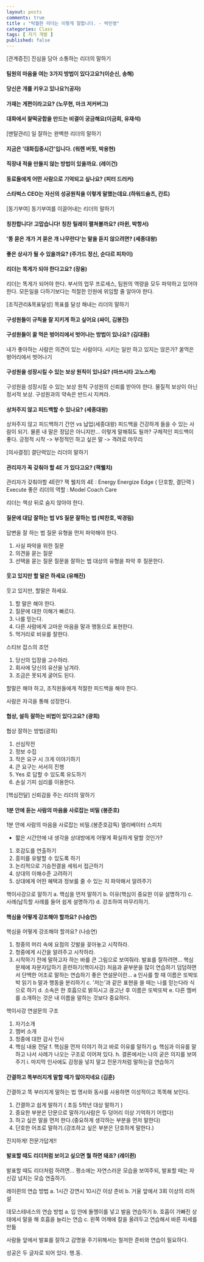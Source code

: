 ```yaml
---
layout: posts
comments: true
title : "탁월한 리더는 이렇게 말합니다. - 박민영"
categories: Class
tags: [ 자기 개발 ]
published: false
---
```



[관계증진] 진심을 담아 소통하는 리더의 말하기

#### 팀원의 마음을 여는 3가지 방법이 있다고요?(이순신, 송해)

#### 당신은 개를 키우고 있나요?(공자)

#### 가재는 게편이라고요? (노무현, 마크 저커버그)

#### 대화에서 찰떡궁합을 만드는 비결이 궁금해요(이금희, 유재석)

[멘탈관리] 일 잘하는 완벽한 리더의 말하기

#### 지금은 '대화집중시간'입니다. (워렌 버핏, 박용현)

#### 직장내 적을 만들지 않는 방법이 있을까요. (레이건)

#### 동료들에게 어떤 사람으로 기억되고 싶나요? (피터 드러커)

#### 스타벅스 CEO는 자신의 성공원칙을 이렇게 말했는데요.(하워드슐츠, 칸트)

[동기부여] 동기부여를 이끌어내는 리더의 말하기

#### 칭찬합니다! 고맙습니다! 칭찬 릴레이 펼쳐볼까요? (마윈, 박항서)

#### '똥 묻은 개가 겨 묻은 개 나무란다'는 말을 듣지 않으려면? (세종대왕)

#### 좋은 상사가 될 수 있을까요? (주가드 정신, 순다르 피차이)

#### 리더는 똑게가 되야 한다고요? (장융)

리더는 똑게가 되어야 한다.
부서의 업무 프로세스, 팀원의 역량을 모두 파악하고 있어야 한다.
모든일을 다하기보다는 적절한 인원에 위임할 줄 알아야 한다.

[조직관리&목표달성] 목표를 달성 해내는 리더의 말하기

#### 구성원들이 규칙을 잘 지키게 하고 싶어요 (싸이, 김봉진)

#### 구성원들이 꿀 먹은 벙어리에서 벗어나는 방법이 있나요? (김대중)

내가 좋아하는 사람은 의견이 있는 사람이다.
시키는 일만 하고 있지는 않은가?
꿀먹은 벙어리에서 벗어나기

#### 구성원을 성장시킬 수 있는 보상 원칙이 있나요? (마쓰시타 고노스케)

구성원을 성장시킬 수 있는 보상 원칙
구성원의 신뢰를 받아야 한다.
물질적 보상이 아닌 정서적 보상.
구성원과의 약속은 반드시 지켜라.

#### 상처주지 않고 피드백할 수 있나요? (세종대왕)

상처주지 않고 피드백하기
간언 vs 납업(세종대왕)
피드백을 건강하게 들을 수 있는 사람이 되기.
물론 내 말은 정답은 아니지만…
이렇게 말해줘도 될까?
구체적인 피드백이 좋다.
긍정적 시작 -> 부정적인 하고 싶은 말 ->  격려로 마무리

[의사결정] 결단력있는 리더의 말하기

#### 관리자가 꼭 갖춰야 할 4E 가 있다고요? (잭웰치)

관리자가 갖춰야할 4E란?
잭 웰치의 4E
 : Energy
   Energize
   Edge ( 단호함, 결단력 )
   Execute
좋은 리더의 역할
 : Model
   Coach
   Care

리더는 책상 뒤로 숨지 않아야 한다.

#### 질문에 대답 잘하는 법 VS 질문 잘하는 법 (박찬호, 박경림)

답변을 잘 하는 법
질문 유형을 먼저 파악해야 한다.

1. 사실 파악을 위한 질문
2. 의견을 묻는 질문
3. 선택을 묻는 질문
질문을 잘하는 법
대상의 유형을 파악 후 질문한다.

#### 웃고 있지만 할 말은 하세요 (유해진)

웃고 있지만, 할말은 하세요.

1. 할 말은 해야 한다.
2. 질문에 대한 이해가 빠르다.
3. 나를 믿는다.
4. 다른 사람에게 고마운 마음을 말과 행동으로 표현한다.
5. 먹거리로 비유를 잘한다.

스티브 잡스의 조언

1. 당신의 입장을 고수하라.
2. 회사에 당신의 유산을 남겨라.
3. 조금은 못되게 굴어도 된다.

할말은 해야 하고, 조직원들에게 적절한 피드백을 해야 한다.

사람은 자극을 통해 성장한다.

#### 협상, 설득 잘하는 비법이 있다고요? (광희)

협상 잘하는 방법(광희)

1. 선심작전
2. 정보 수집
3. 작은 요구 시 크게 이야기하기
4. 큰 요구는 서서히 진행
5. Yes 로 답할 수 있도록 유도하기
6. 손실 기피 심리를 이용한다.

[핵심전달] 신뢰감을 주는 리더의 말하기

#### 1분 안에 듣는 사람의 마음을 사로잡는 비밀 (봉준호)

1분 안에 사람의 마음을 사로잡는 비밀.(봉준호감독)
엘리베이터 스피치

- 짧은 시간안에 내 생각을 상대방에게 어떻게 확실하게 말할 것인가?

1. 호감도를 연출하기
2. 흥미를 유발할 수 있도록 하기
3. 논리적으로 기승전결을 세워서 접근하기
4. 상대의 이해수준 고려하기
5. 상대에게 어떤 혜택과 정보를 줄 수 있는 지 파악해서 알려주기

핵이사강으로 말하기
a. 핵심을 먼저 말하기
b. 이유(핵심이 중요한 이유 설명하기)
c. 사례(납득할 사례를 들어 쉽게 설명하기)
d. 강조하여 마무리하기.

#### 핵심을 어떻게 강조해야 할까요? (나승연)

핵심을 어떻게 강조해야 할까요? (나승연)

1. 청중의 머리 속에 요점의 깃발을 꽂아놓고 시작하라.
2. 청중에게 시간을 알려주고 시작하라.
3. 시작하기 전에 말하고자 하는 바를 큰 그림으로 보여줘라.
발표를 잘하려면...
핵심문제에 자문자답하기 훈련하기(핵이사강)
처음과 끝부분을 많이 연습하기
덤덤하면서 단백한 어조로 말하는 연습하기
좋은 연설문이란...
a 인사를 할 때 이름은 또박또박 읽기
b 말과 행동을 분리하기
c. '저는'과 같은 표현을 쓸 때는 나를 믿는다라 식으로 하기
d. 소속은 한 호흡으로 밝히시고 끊고난 후 이름은 또박또박
e. 다른 멤버를 소개하는 것은 내 이름을 말하는 것보다 중요하다.

핵이사강 연설문의 구조

1. 자기소개
2. 멤버 소개
3. 청중에 대한 감사 인사
4. 핵심 내용 전달
f. 핵심을 먼저 이야기 하고 바로 이유를 말하기
g. 핵심과 이유를 말하고 나서 사례가 나오는 구조로 이어져 있다.
h. 결론에서는 나의 굳은 의지를 보여주기
i. 마지막 인사에도 감정을 넣지 말고 전문가처럼 말하는걸 연습하기

#### 간결하고 똑부러지게 말할 때가 많아지네요 (김훈)

간결하고 똑 부러지게 말하는 법
명사와 동사를 사용하면 이성적이고 똑똑해 보인다.

1. 간결하고 쉽게 말하기 ( 초등 5학년 대상 말하기 )
2. 중요한 부분은 단문으로 말하기(사람은 두 덩어리 이상 기억하기 어렵다)
3. 하고 싶은 말을 먼저 한다.(중요하게 생각하는 부분을 먼저 말한다)
4. 단호한 어조로 말하기.(강조하고 싶은 부분은 단호하게 말한다.)

진지하게! 전문가답게!!

#### 발표할 때도 리더처럼 보이고 싶으면 뭘 하면 돼죠? (레이쥔)

발표할 때도 리더처럼 하려면…
평소에는 자연스러운 모습을 보여주되, 발표할 때는 자신감 넘치는 모습 연출하기.

레이쥔의 연습 방법
a. 1시간 강연시 10시간 이상 준비
b. 거울 앞에서 3회 이상의 리허설

데모스테네스의 연습 방법
a. 입 안에 돌멩이를 넣고 발음 연습하기
b. 호흡이 가빠진 상태에서 말을 해 호흡을 늘리는 연습
c. 왼쪽 어깨에 칼을 올려두고 연습해서 바른 자세를 만듦

사람들 앞에서 발표를 잘하고 감명을 주기위해서는
철저한 준비와 연습이 필요하다.

성공은 두 글자로 되어 있다. 행.동.
